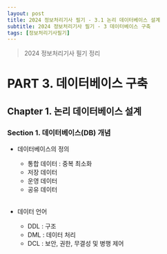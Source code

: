 ```yaml
---
layout: post
title: 2024 정보처리기사 필기 - 3.1 논리 데이터베이스 설계
subtitle: 2024 정보처리기사 필기 - 3 데이터베이스 구축
tags: [정보처리기사필기]
---
```

> 2024 정보처리기사 필기 정리

# PART 3. 데이터베이스 구축
## Chapter 1. 논리 데이터베이스 설계
### Section 1. 데이터베이스(DB) 개념

- 데이터베이스의 정의
  - 통합 데이터 : 중복 최소화
  - 저장 데이터
  - 운영 데이터
  - 공유 데이터
<br/><br/>

- 데이터 언어
  - DDL : 구조
  - DML : 데이터 처리
  - DCL : 보안, 권한, 무결성 및 병행 제어
<br/><br/>
